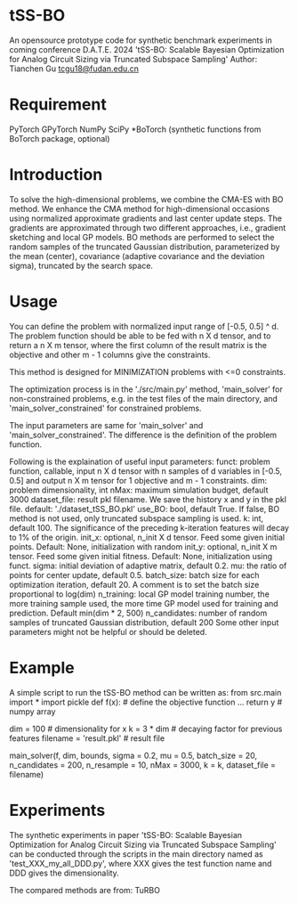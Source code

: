 # tSS-BO
An opensource prototype code for synthetic benchmark experiments in coming conference D.A.T.E. 2024 'tSS-BO: Scalable Bayesian Optimization for Analog Circuit Sizing via Truncated Subspace Sampling'
Author: Tianchen Gu tcgu18@fudan.edu.cn

# Requirement
PyTorch
GPyTorch
NumPy
SciPy
*BoTorch (synthetic functions from BoTorch package, optional)

# Introduction
To solve the high-dimensional problems, we combine the CMA-ES with BO method. We enhance the CMA method for high-dimensional occasions using normalized approximate gradients and last center update steps. The gradients are approximated through two different approaches, i.e., gradient sketching and local GP models. BO methods are performed to select the random samples of the truncated Gaussian distribution, parameterized by the mean (center), covariance (adaptive covariance and the deviation sigma), truncated by the search space. 

# Usage
You can define the problem with normalized input range of [-0.5, 0.5] ^ d. The problem function should be able to be fed with n X d tensor, and to return a n X m tensor, where the first column of the result matrix is the objective and other m - 1 columns give the constraints.

This method is designed for MINIMIZATION problems with <=0 constraints.

The optimization process is in the './src/main.py' method, 'main_solver' for non-constrained problems, e.g. in the test files of the main directory, and 'main_solver_constrained' for constrained problems.

The input parameters are same for 'main_solver' and 'main_solver_constrained'. The difference is the definition of the problem function.

Following is the explaination of useful input parameters:
funct: problem function, callable, input n X d tensor with n samples of d variables in [-0.5, 0.5] and output n X m tensor for 1 objective and m - 1 constraints. 
dim: problem dimensionality, int
nMax: maximum simulation budget, default 3000
dataset_file: result pkl filename. We save the history x and y in the pkl file. default: './dataset_tSS_BO.pkl'
use_BO: bool, default True. If false, BO method is not used, only truncated subspace sampling is used.
k: int, default 100. The significance of the preceding k-iteration features will decay to 1% of the origin. 
init_x: optional, n_init X d tensor. Feed some given initial points. Default: None, initialization with random
init_y: optional, n_init X m tensor. Feed some given initial fitness. Default: None, initialization using funct.
sigma: initial deviation of adaptive matrix, default 0.2.
mu: the ratio of points for center update, default 0.5.
batch_size: batch size for each optimization iteration, default 20. A comment is to set the batch size proportional to log(dim)
n_training: local GP model training number, the more training sample used, the more time GP model used for training and prediction. Default min(dim * 2, 500)
n_candidates: number of random samples of truncated Gaussian distribution, default 200
Some other input parameters might not be helpful or should be deleted.

# Example
A simple script to run the tSS-BO method can be written as:
 from src.main import *
 import pickle
 def f(x): # define the objective function
 ...
 return y # numpy array

 dim = 100 # dimensionality for x
 k = 3 * dim # decaying factor for previous features
 filename = 'result.pkl' # result file

 main_solver(f, dim, bounds, sigma = 0.2, mu = 0.5, batch_size = 20, n_candidates = 200, n_resample = 10, nMax = 3000, k = k, dataset_file = filename)

# Experiments
The synthetic experiments in paper 'tSS-BO: Scalable Bayesian Optimization for Analog Circuit Sizing via Truncated Subspace Sampling' can be conducted through the scripts in the main directory named as 'test_XXX_my_all_DDD.py', where XXX gives the test function name and DDD gives the dimensionality.

The compared methods are from:
TuRBO

